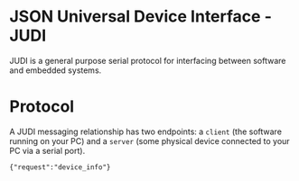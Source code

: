# JSON Universal Device Interface - JUDI

JUDI is a general purpose serial protocol for interfacing between software and embedded systems. 


# Protocol 

A JUDI messaging relationship has two endpoints: a `client` (the software running on your PC) and a `server` (some physical device connected to your PC via a serial port).

```
{"request":"device_info"}
```

